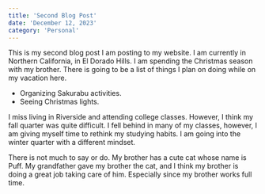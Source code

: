 ```yaml
---
title: 'Second Blog Post'
date: 'December 12, 2023'
category: 'Personal'
---
```


This is my second blog post I am posting to my website. I am currently in Northern California, in El Dorado Hills. I am spending the Christmas season with my brother. There is going to be a list of things I plan on doing while on my vacation here.

- Organizing Sakurabu activities.
- Seeing Christmas lights.

I miss living in Riverside and attending college classes. However, I think my fall quarter was quite difficult. I fell behind in many of my classes, however, I am giving myself time to rethink my studying habits. I am going into the winter quarter with a different mindset.

There is not much to say or do. My brother has a cute cat whose name is Puff. My grandfather gave my brother the cat, and I think my brother is doing a great job taking care of him. Especially since my brother works full time.